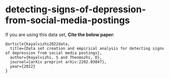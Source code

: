 # detecting-signs-of-depression-from-social-media-postings




If you are using this data set, **Cite the below paper**:

```
@article{kayalvizhi2022data,
  title={Data set creation and empirical analysis for detecting signs of depression from social media postings},
  author={Kayalvizhi, S and Thenmozhi, D},
  journal={arXiv preprint arXiv:2202.03047},
  year={2022}
}
```
